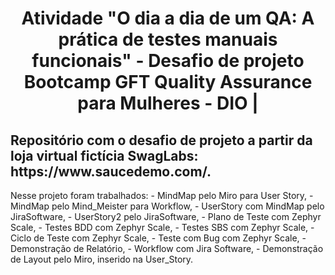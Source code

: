 <h1 align="center">
  Atividade "O dia a dia de um QA: A prática de testes manuais funcionais" - Desafio de projeto Bootcamp GFT Quality Assurance para Mulheres - DIO | 
</h1>


<h2>Repositório com o desafio de projeto a partir da loja virtual fictícia SwagLabs: https://www.saucedemo.com/. </h2>
Nesse projeto foram trabalhados:
- MindMap pelo Miro para User Story, 
- MindMap pelo Mind_Meister para Workflow,
- UserStory com MindMap pelo JiraSoftware,
- UserStory2 pelo JiraSoftware,
- Plano de Teste com Zephyr Scale,
- Testes BDD com Zephyr Scale,
- Testes SBS com Zephyr Scale,
- Ciclo de Teste com Zephyr Scale,
- Teste com Bug com Zephyr Scale,
- Demonstração de Relatório,
- Workflow com Jira Software,
- Demonstração de Layout pelo Miro, inserido na User_Story.



